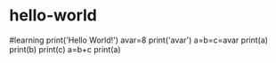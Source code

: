 # hello-world
#learning
print('Hello World!')
avar=8
print('avar')
a=b=c=avar
print(a)
print(b)
print(c)
a=b+c
print(a)

